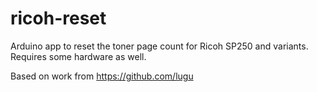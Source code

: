 # ricoh-reset

Arduino app to reset the toner page count for Ricoh SP250 and variants. Requires some hardware as well.

Based on work from https://github.com/lugu
